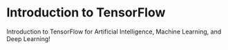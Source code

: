 # Introduction to TensorFlow
Introduction to TensorFlow for Artificial Intelligence, Machine Learning, and Deep Learning!
